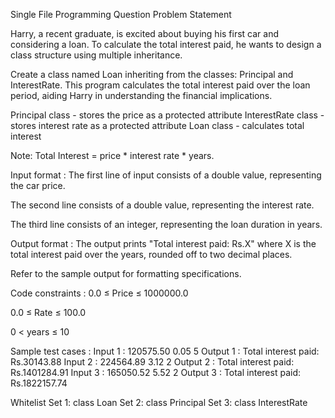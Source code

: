 Single File Programming Question
Problem Statement



Harry, a recent graduate, is excited about buying his first car and considering a loan. To calculate the total interest paid, he wants to design a class structure using multiple inheritance. 



Create a class named Loan inheriting from the classes: Principal and InterestRate. This program calculates the total interest paid over the loan period, aiding Harry in understanding the financial implications. 



Principal class - stores the price as a protected attribute
InterestRate class - stores interest rate as a protected attribute
Loan class - calculates total interest


Note: Total Interest = price * interest rate * years.

Input format :
The first line of input consists of a double value, representing the car price.

The second line consists of a double value, representing the interest rate.

The third line consists of an integer, representing the loan duration in years.

Output format :
The output prints "Total interest paid: Rs.X" where X is the total interest paid over the years, rounded off to two decimal places.



Refer to the sample output for formatting specifications.

Code constraints :
0.0 ≤ Price ≤ 1000000.0

0.0 ≤ Rate ≤ 100.0

0 < years ≤ 10

Sample test cases :
Input 1 :
120575.50
0.05
5
Output 1 :
Total interest paid: Rs.30143.88
Input 2 :
224564.89
3.12
2
Output 2 :
Total interest paid: Rs.1401284.91
Input 3 :
165050.52
5.52
2
Output 3 :
Total interest paid: Rs.1822157.74

Whitelist
Set 1:
class Loan
Set 2:
class Principal
Set 3:
class InterestRate